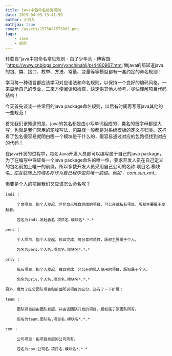 ```yaml
---
title: java中包命名常见规则
date: 2019-04-03 13:41:59
author: 小胖儿
mathjax: true
cover: /assets/1575087573085.png
tags:
	- Java
	- 规范
---
```


转载自“java中包命名常见规则 - 白了少年头 - 博客园 ”https://www.cnblogs.com/yxnchinahlj/p/4480967.html
做java的都知道java的包、类、接口、枚举、方法、常量、变量等等模型都有一套约定的命名规则！

<!-- more -->

学习每一种语言都应该学习对应语法和命名规则，以保持一个良好的编码风格。一来显示自己的专业、二来方便阅读和检查，快速供其他人参考，尽快理解项目代码结构！

今天首先谈谈一些常用的java package命名规则，以后有时间再写写java其他的一些规范！

首先我们该知道的是，java的包名都是由小写单词组成的，类名的首字母都是大写，也就是我们常用的驼峰写法，包路径一般都是对系统模板的定义与归类。这样看了包名很容易就明白哪一个模块是干什么的，很容易通过对应的包路径找到对应的代码！

在java开发的过程中，每名Java开发人员都可以编写属于自己的java package，为了在编写中保证每一个java package命名的唯一性，要求开发人员在自己定义的包名前加上唯一的前缀。所以多数开发人员采用自己公司的名称.项目名.模块名.*.*.*在互联网上的域名称作为自己程序包的唯一前缀。例如： com.sun.xml.*.*.*

但要是个人的项目我们又应该怎么命名呢？

```
indi ：

     个体项目，指个人发起，但非自己独自完成的项目，可公开或私有项目，版权主要属于发起者。

     包名为indi.发起者名.项目名.模块名*.*.*

pers ：

     个人项目，指个人发起，独自完成，可分享的项目，版权主要属于个人。

     包名为pers.个人名.项目名.模块名*.*.*

priv ：

     私有项目，指个人发起，独自完成，非公开的私人使用的项目，版权属于个人。

     包名为priv.个人名.项目名.模块名*.*.* 
```

 



```
另外，我为了区分团队项目和前面所说项目的区分，还有了一下扩展：

team ：

     团队项目指由团队发起，并由该团队开发的项目，版权属于该团队所有。

     包名为team.团队名.项目名.模块名*.*.* 

com ：

     公司项目：由项目发起的公司所有。

     包名为com.公司名.项目名.模块名*.*.* 
```